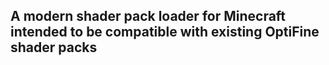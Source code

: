 ## A modern shader pack loader for Minecraft intended to be compatible with existing OptiFine shader packs
